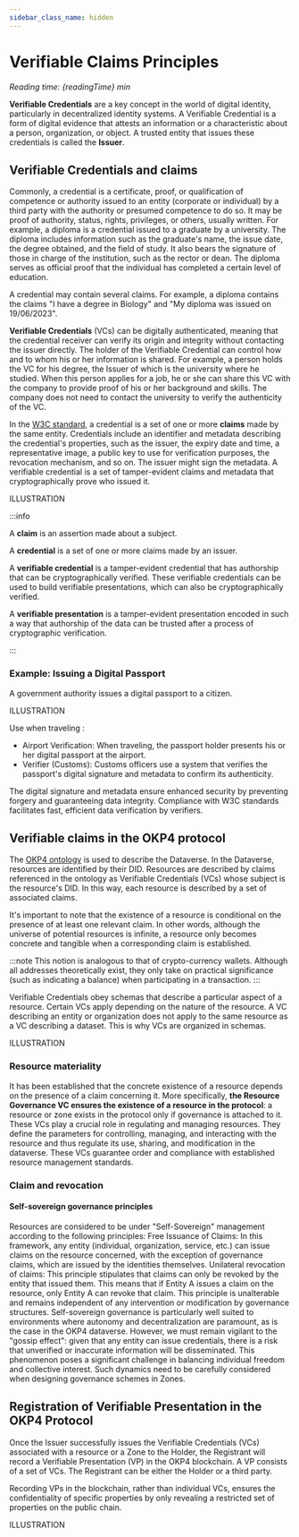 ```yaml
---
sidebar_class_name: hidden
---
```


# Verifiable Claims Principles

<i>Reading time: {readingTime} min</i>

**Verifiable Credentials** are a key concept in the world of digital identity, particularly in decentralized identity systems. A Verifiable Credential is a form of digital evidence that attests an information or a characteristic about a person, organization, or object. A trusted entity that issues these credentials is called the **Issuer**.

## Verifiable Credentials and claims 

Commonly, a credential is a certificate, proof, or qualification of competence or authority issued to an entity (corporate or individual) by a third party with the authority or presumed competence to do so. It may be proof of authority, status, rights, privileges, or others, usually written. For example, a diploma is a credential issued to a graduate by a university. The diploma includes information such as the graduate's name, the issue date, the degree obtained, and the field of study. It also bears the signature of those in charge of the institution, such as the rector or dean. The diploma serves as official proof that the individual has completed a certain level of education.

A credential may contain several claims. For example, a diploma contains the claims "I have a degree in Biology" and "My diploma was issued on 19/06/2023". 

**Verifiable Credentials** (VCs) can be digitally authenticated, meaning that the credential receiver can verify its origin and integrity without contacting the issuer directly. The holder of the Verifiable Credential can control how and to whom his or her information is shared. For example, a person holds the VC for his degree, the Issuer of which is the university where he studied. When this person applies for a job, he or she can share this VC with the company to provide proof of his or her background and skills. The company does not need to contact the university to verify the authenticity of the VC. 

In the [W3C standard](https://www.w3.org/TR/vc-data-model/), a credential is a set of one or more **claims** made by the same entity. Credentials include an identifier and metadata describing the credential's properties, such as the issuer, the expiry date and time, a representative image, a public key to use for verification purposes, the revocation mechanism, and so on. The issuer might sign the metadata. A verifiable credential is a set of tamper-evident claims and metadata that cryptographically prove who issued it.

ILLUSTRATION

:::info

A **claim** is an assertion made about a subject.

A **credential** is a set of one or more claims made by an issuer.

A **verifiable credential** is a tamper-evident credential that has authorship that can be cryptographically verified. These verifiable credentials can be used to build verifiable presentations, which can also be cryptographically verified.

A **verifiable presentation** is a tamper-evident presentation encoded in such a way that authorship of the data can be trusted after a process of cryptographic verification.

:::


### Example: Issuing a Digital Passport 

A government authority issues a digital passport to a citizen.

ILLUSTRATION

Use when traveling :
- Airport Verification: When traveling, the passport holder presents his or her digital passport at the airport.
- Verifier (Customs): Customs officers use a system that verifies the passport's digital signature and metadata to confirm its authenticity.

The digital signature and metadata ensure enhanced security by preventing forgery and guaranteeing data integrity. Compliance with W3C standards facilitates fast, efficient data verification by verifiers.

## Verifiable claims in the OKP4 protocol

The [OKP4 ontology](https://docs.okp4.network/academy/resources#ontology-how-its-represented-semantic-description) is used to describe the Dataverse. In the Dataverse, resources are identified by their DID. Resources are described by claims referenced in the ontology as Verifiable Credentials (VCs) whose subject is the resource's DID. In this way, each resource is described by a set of associated claims.

It's important to note that the existence of a resource is conditional on the presence of at least one relevant claim. In other words, although the universe of potential resources is infinite, a resource only becomes concrete and tangible when a corresponding claim is established. 

:::note
This notion is analogous to that of crypto-currency wallets. Although all addresses theoretically exist, they only take on practical significance (such as indicating a balance) when participating in a transaction.
:::

Verifiable Credentials obey schemas that describe a particular aspect of a resource. Certain VCs apply depending on the nature of the resource. A VC describing an entity or organization does not apply to the same resource as a VC describing a dataset. This is why VCs are organized in schemas.

ILLUSTRATION

### Resource materiality

It has been established that the concrete existence of a resource depends on the presence of a claim concerning it. More specifically, **the Resource Governance VC ensures the existence of a resource in the protocol**: a resource or zone exists in the protocol only if governance is attached to it.
These VCs play a crucial role in regulating and managing resources. They define the parameters for controlling, managing, and interacting with the resource and thus regulate its use, sharing, and modification in the dataverse. These VCs guarantee order and compliance with established resource management standards.

### Claim and revocation

#### Self-sovereign governance principles

Resources are considered to be under "Self-Sovereign" management according to the following principles:
Free Issuance of Claims: In this framework, any entity (individual, organization, service, etc.) can issue claims on the resource concerned, with the exception of governance claims, which are issued by the identities themselves.
Unilateral revocation of claims: This principle stipulates that claims can only be revoked by the entity that issued them. This means that if Entity A issues a claim on the resource, only Entity A can revoke that claim. This principle is unalterable and remains independent of any intervention or modification by governance structures. 
Self-sovereign governance is particularly well suited to environments where autonomy and decentralization are paramount, as is the case in the OKP4 dataverse. However, we must remain vigilant to the "gossip effect": given that any entity can issue credentials, there is a risk that unverified or inaccurate information will be disseminated. This phenomenon poses a significant challenge in balancing individual freedom and collective interest. Such dynamics need to be carefully considered when designing governance schemes in Zones.

## Registration of Verifiable Presentation in the OKP4 Protocol

Once the Issuer successfully issues the Verifiable Credentials (VCs) associated with a resource or a Zone to the Holder, the Registrant will record a Verifiable Presentation (VP) in the OKP4 blockchain. A VP consists of a set of VCs. The Registrant can be either the Holder or a third party. 

Recording VPs in the blockchain, rather than individual VCs, ensures the confidentiality of specific properties by only revealing a restricted set of properties on the public chain.

ILLUSTRATION
